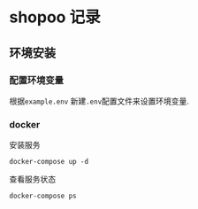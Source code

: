 # shopoo 记录
## 环境安装 

### 配置环境变量
根据`example.env` 新建`.env`配置文件来设置环境变量.

### docker
安装服务
```shell
docker-compose up -d 
```

查看服务状态
```shell
docker-compose ps
```
